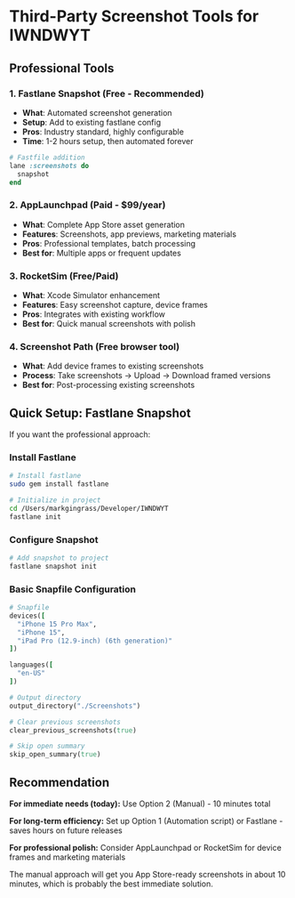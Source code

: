 # Third-Party Screenshot Tools for IWNDWYT

## Professional Tools

### 1. **Fastlane Snapshot** (Free - Recommended)
- **What**: Automated screenshot generation
- **Setup**: Add to existing fastlane config
- **Pros**: Industry standard, highly configurable
- **Time**: 1-2 hours setup, then automated forever

```ruby
# Fastfile addition
lane :screenshots do
  snapshot
end
```

### 2. **AppLaunchpad** (Paid - $99/year)
- **What**: Complete App Store asset generation
- **Features**: Screenshots, app previews, marketing materials
- **Pros**: Professional templates, batch processing
- **Best for**: Multiple apps or frequent updates

### 3. **RocketSim** (Free/Paid)
- **What**: Xcode Simulator enhancement
- **Features**: Easy screenshot capture, device frames
- **Pros**: Integrates with existing workflow
- **Best for**: Quick manual screenshots with polish

### 4. **Screenshot Path** (Free browser tool)
- **What**: Add device frames to existing screenshots
- **Process**: Take screenshots → Upload → Download framed versions
- **Best for**: Post-processing existing screenshots

## Quick Setup: Fastlane Snapshot

If you want the professional approach:

### Install Fastlane
```bash
# Install fastlane
sudo gem install fastlane

# Initialize in project
cd /Users/markgingrass/Developer/IWNDWYT
fastlane init
```

### Configure Snapshot
```bash
# Add snapshot to project
fastlane snapshot init
```

### Basic Snapfile Configuration
```ruby
# Snapfile
devices([
  "iPhone 15 Pro Max",
  "iPhone 15", 
  "iPad Pro (12.9-inch) (6th generation)"
])

languages([
  "en-US"
])

# Output directory
output_directory("./Screenshots")

# Clear previous screenshots
clear_previous_screenshots(true)

# Skip open summary
skip_open_summary(true)
```

## Recommendation

**For immediate needs (today):** Use Option 2 (Manual) - 10 minutes total

**For long-term efficiency:** Set up Option 1 (Automation script) or Fastlane - saves hours on future releases

**For professional polish:** Consider AppLaunchpad or RocketSim for device frames and marketing materials

The manual approach will get you App Store-ready screenshots in about 10 minutes, which is probably the best immediate solution.